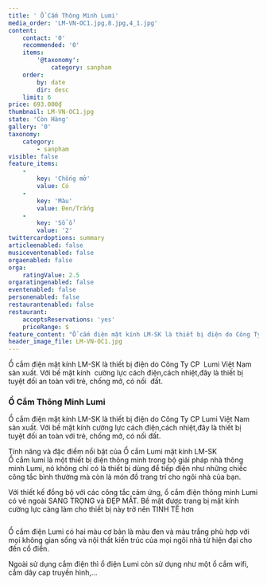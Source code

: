 ```yaml
---
title: ' Ổ Cắm Thông Minh Lumi'
media_order: 'LM-VN-OC1.jpg,8.jpg,4_1.jpg'
content:
    contact: '0'
    recommended: '0'
    items:
        '@taxonomy':
            category: sanpham
    order:
        by: date
        dir: desc
    limit: 6
price: 693.000₫
thumbnail: LM-VN-OC1.jpg
state: 'Còn Hàng'
gallery: '0'
taxonomy:
    category:
        - sanpham
visible: false
feature_items:
    -
        key: 'Chống mở'
        value: Có
    -
        key: 'Màu'
        value: Đen/Trắng
    -
        key: 'Sổ ổ'
        value: '2'
twittercardoptions: summary
articleenabled: false
musiceventenabled: false
orgaenabled: false
orga:
    ratingValue: 2.5
orgaratingenabled: false
eventenabled: false
personenabled: false
restaurantenabled: false
restaurant:
    acceptsReservations: 'yes'
    priceRange: $
feature_content: "Ổ cắm điện mặt kính LM-SK là thiết bị điện do Công Ty CP Lumi Việt Nam sản xuất. Với bề mặt kính  cường lực cách điện,cách nhiệt,đây là thiết bị tuyệt đối an toàn với trẻ, chống mở, có nối đất.\r\n\r\nỔ cắm lumi là một thiết bị điện thông minh trong bộ giải pháp nhà thông minh Lumi, nó không chỉ có là thiết bị dùng để tiếp điện như những chiếc công tắc bình thường mà còn là món đồ trang trí cho ngôi nhà của bạn.\r\n\r\n![](/giahan/san-pham/o-cam-thong-minh-lumi/4_1.jpg)\r\n\r\nVới thiết kế đồng bộ với các công tắc cảm ứng, ổ cắm điện thông minh Lumi có vẻ ngoài SANG TRỌNG và ĐẸP MẮT. Bề mặt được trang bị mặt kính cường lực càng làm cho thiết bị này trở nên TINH TẾ hơn.\r\n\r\n![](/giahan/san-pham/o-cam-thong-minh-lumi/8.jpg) \r\n\r\nỔ cắm điện Lumi có hai màu cơ bản là màu đen và màu trắng phù hợp với mọi không gian sống và nội thất kiến trúc của mọi ngôi nhà từ hiện đại cho đến cổ điển.\r\n\r\nNgoài sử dụng cắm điện thì ổ điện Lumi còn sử dụng như một ổ cắm wifi, cắm dây cap truyền hình,…"
header_image_file: LM-VN-OC1.jpg
---
```


<p>Ổ cắm điện mặt k&iacute;nh LM-SK l&agrave; thiết bị điện do C&ocirc;ng Ty CP&nbsp; Lumi Việt Nam sản xuất.&nbsp;Với bề mặt k&iacute;nh&nbsp; cường lực c&aacute;ch điện,c&aacute;ch nhiệt,đ&acirc;y l&agrave; thiết bị tuyệt đối an to&agrave;n với trẻ, chống mở, c&oacute; nối&nbsp; đất.</p>
<h3>Ổ Cắm Th&ocirc;ng Minh Lumi</h3>
<p>Ổ cắm điện mặt k&iacute;nh LM-SK l&agrave; thiết bị điện do C&ocirc;ng Ty CP Lumi Việt Nam sản xuất. Với bề mặt k&iacute;nh cường lực c&aacute;ch điện,c&aacute;ch nhiệt,đ&acirc;y l&agrave; thiết bị tuyệt đối an to&agrave;n với trẻ, chống mở, c&oacute; nối đất.</p>
<p>T&iacute;nh năng v&agrave; đặc điểm nổi bật của Ổ cắm Lumi mặt k&iacute;nh LM-SK<br />Ổ cắm lumi l&agrave; một thiết bị điện th&ocirc;ng minh trong bộ giải ph&aacute;p nh&agrave; th&ocirc;ng minh Lumi, n&oacute; kh&ocirc;ng chỉ c&oacute; l&agrave; thiết bị d&ugrave;ng để tiếp điện như những chiếc c&ocirc;ng tắc b&igrave;nh thường m&agrave; c&ograve;n l&agrave; m&oacute;n đồ trang tr&iacute; cho ng&ocirc;i nh&agrave; của bạn.</p>
<p>Với thiết kế đồng bộ với c&aacute;c c&ocirc;ng tắc cảm ứng, ổ cắm điện th&ocirc;ng minh Lumi c&oacute; vẻ ngo&agrave;i SANG TRỌNG v&agrave; ĐẸP MẮT. Bề mặt được trang bị mặt k&iacute;nh cường lực c&agrave;ng l&agrave;m cho thiết bị n&agrave;y trở n&ecirc;n TINH TẾ hơn</p>
<p><img src="/giahan/san-pham/o-cam-thong-minh-lumi/4_1.jpg" alt="" /></p>
<p>Ổ cắm điện Lumi c&oacute; hai m&agrave;u cơ bản l&agrave; m&agrave;u đen v&agrave; m&agrave;u trắng ph&ugrave; hợp với mọi kh&ocirc;ng gian sống v&agrave; nội thất kiến tr&uacute;c của mọi ng&ocirc;i nh&agrave; từ hiện đại cho đến cổ điển.</p>
<p>Ngo&agrave;i sử dụng cắm điện th&igrave; ổ điện Lumi c&ograve;n sử dụng như một ổ cắm wifi, cắm d&acirc;y cap truyền h&igrave;nh,&hellip;</p>